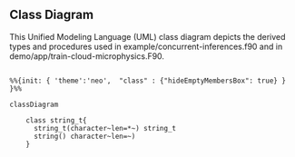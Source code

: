 Class Diagram
-------------
This Unified Modeling Language (UML) class diagram depicts the derived types and procedures used in example/concurrent-inferences.f90 and in demo/app/train-cloud-microphysics.F90.

```mermaid

%%{init: { 'theme':'neo',  "class" : {"hideEmptyMembersBox": true} } }%%

classDiagram

    class string_t{
      string_t(character~len=*~) string_t
      string() character~len=~)
    }

